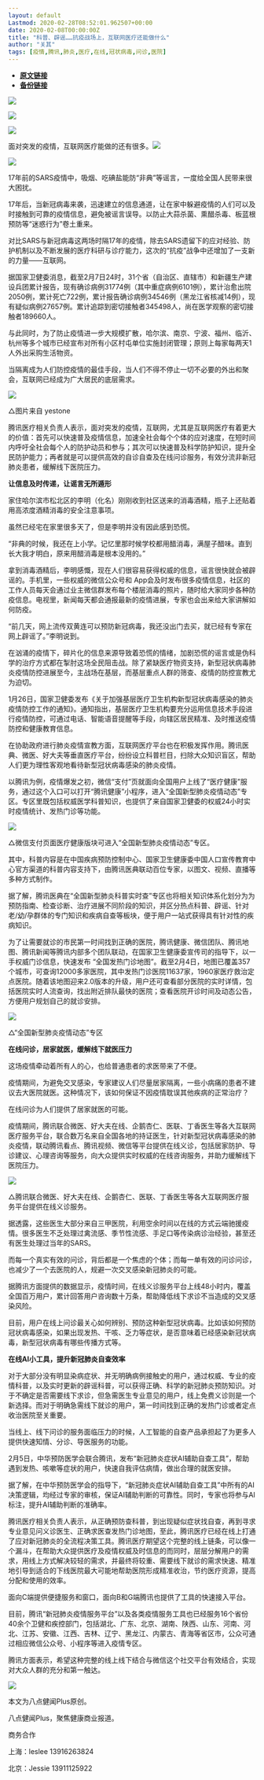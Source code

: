 ```yaml
---
layout: default
Lastmod: 2020-02-28T08:52:01.962507+00:00
date: 2020-02-08T00:00:00Z
title: "科普、辟谣……抗疫战场上，互联网医疗还能做什么"
author: "关其"
tags: [疫情,腾讯,肺炎,医疗,在线,冠状病毒,问诊,医院]
---
```


* [**原文链接**](http://mp.weixin.qq.com/s?__biz=MzUzNjk4NTcyOA==&mid=2247488297&idx=1&sn=831396e550a1244b569f5fb46b4f9551&chksm=faecbac6cd9b33d02752aa2788473627d451467a698909cf411fbd589d6c8f1bf01c47793cd5#rd)
* [**备份链接**](http://archive.is/0kGZn)


![](/images/post/0365095a85a6e7c544d96e397a350b7a.jpg)

![](/images/post/0ca852d6837de5ddedb61326183345e3.jpg)

![](/images/post/ea7ef8d0ea8f0e9a0db1a6b0ce863da8.jpg)

面对突发的疫情，互联网医疗能做的还有很多。![](/images/post/40051a3961c8697f84139edb21034698.jpg)

![](/images/post/7825fecbb4af52333f1986d48b2b925c.jpg)

17年前的SARS疫情中，吸烟、吃碘盐能防“非典”等谣言，一度给全国人民带来很大困扰。

17年后，当新冠病毒来袭，迅速建立的信息通道，让在家中躲避疫情的人们可以及时接触到可靠的疫情信息，避免被谣言误导。以防止大蒜杀菌、熏醋杀毒、板蓝根预防等“迷惑行为”卷土重来。

对比SARS与新冠病毒这两场时隔17年的疫情，除去SARS遗留下的应对经验、防护机制以及不断发展的医疗科研与诊疗能力，这次的“抗疫”战争中还增加了一支新的力量——互联网。

据国家卫健委消息，截至2月7日24时，31个省（自治区、直辖市）和新疆生产建设兵团累计报告，现有确诊病例31774例（其中重症病例6101例），累计治愈出院2050例，累计死亡722例，累计报告确诊病例34546例（黑龙江省核减14例），现有疑似病例27657例。累计追踪到密切接触者345498人，尚在医学观察的密切接触者189660人。

与此同时，为了防止疫情进一步大规模扩散，哈尔滨、南京、宁波、福州、临沂、杭州等多个城市已经宣布对所有小区村屯单位实施封闭管理；原则上每家每两天1人外出采购生活物资。

当隔离成为人们防控疫情的最佳手段，当人们不得不停止一切不必要的外出和聚会，互联网已经成为广大居民的底层需求。

![](/images/post/7547810cfa1dc0a445f4884a0e53d361.jpg)

△图片来自 yestone

腾讯医疗相关负责人表示，面对突发的疫情，互联网，尤其是互联网医疗有着更大的价值：首先可以快速普及疫情信息，加速全社会每个个体的应对速度，在短时间内呼吁全社会每个人的防护动员和参与；其次可以快速普及科学防护知识，提升全民防护能力；再者就是可以提供高效的自诊自查及在线问诊服务，有效分流非新冠肺炎患者，缓解线下医院压力。

****让信息及时传递，让谣言无所遁形****

家住哈尔滨市松北区的李明（化名）刚刚收到社区送来的消毒酒精，瓶子上还贴着用高浓度酒精消毒的安全注意事项。

虽然已经宅在家里很多天了，但是李明并没有因此感到恐慌。

“非典的时候，我还在上小学。记忆里那时候学校都用醋消毒，满屋子醋味。直到长大我才明白，原来用醋消毒是根本没用的。”

拿到消毒酒精后，李明感慨，现在人们很容易获得权威的信息，谣言很快就会被辟谣的。手机里，一些权威的微信公众号和 App会及时发布很多疫情信息，社区的工作人员每天会通过业主微信群发布每个楼层消毒的照片，随时给大家同步各种防疫信息。电视里，新闻每天都会通报最新的疫情进展，专家也会出来给大家讲解如何防疫。

“前几天，网上流传双黄连可以预防新冠病毒，我还没出门去买，就已经有专家在网上辟谣了。”李明说到。

在汹涌的疫情下，碎片化的信息来源导致着恐慌的情绪，加剧恐慌的谣言或是伪科学的治疗方式都在掣肘这场全民阻击战。除了紧缺医疗物资支持，新型冠状病毒肺炎疫情防控进展至今，主战场在基层，而基层重点人群的筛查、疫情的防控宣教尤为迫切。

1月26日，国家卫健委发布《关于加强基层医疗卫生机构新型冠状病毒感染的肺炎疫情防控工作的通知》。通知指出，基层医疗卫生机构要充分运用信息技术手段进行疫情防控，可通过电话、智能语音提醒等手段，向辖区居民精准、及时推送疫情防控和健康教育信息。

在协助政府进行肺炎疫情宣教方面，互联网医疗平台也在积极发挥作用。腾讯医典、微医、好大夫等垂直医疗平台，纷纷设立科普栏目，扫除大众知识盲区，帮助人们更为理性客观地看待新型冠状病毒感染的肺炎疫情。

以腾讯为例，疫情爆发之初，微信“支付”页就面向全国用户上线了“医疗健康”服务，通过这个入口可以打开“腾讯健康”小程序，进入“全国新型肺炎疫情动态”专区。专区里既包括权威医学科普知识，也提供了来自国家卫健委的权威24小时实时疫情统计、发热门诊等功能。

![](/images/post/d444f4dbe0fc39e7ceba67cc2e9a8eea.jpg)

△微信支付页面医疗健康版块可进入“全国新型肺炎疫情动态”专区。

其中，科普内容是在中国疾病预防控制中心、国家卫生健康委中国人口宣传教育中心官方渠道的科普内容支持下，由腾讯医典联动百位专家，以图文、视频、直播等多种方式制作。

据了解，腾讯医典在“全国新型肺炎科普实时查”专区也将相关知识体系化划分为为预防指南、检查诊断、治疗进展不同阶段的知识，并区分热点科普、辟谣、针对老/幼/孕群体的专门知识和疾病自查等板块，便于用户一站式获得具有针对性的疾病知识。

  

为了让需要就诊的市民第一时间找到正确的医院，腾讯健康、微信团队、腾讯地图、腾讯新闻等腾讯内部多个团队联动，在国家卫生健康委宣传司的指导下，以一手权威门诊信息，快速发布 “全国发热门诊地图”。截至2月4日，地图已覆盖357个城市，可查询12000多家医院，其中发热门诊医院11637家，1960家医疗救治定点医院。随着该地图迎来2.0版本的升级，用户还可查看部分医院的实时详情，包括医院实时人流查询，找出附近排队最快的医院；查看医院开诊时间及动态公告，方便用户规划自己的就诊安排。

![](/images/post/0292dd4481926ff100b0729ef9f7a2c9.jpg)

△“全国新型肺炎疫情动态”专区

****在线问诊，居家就医，缓解线下就医压力****

这场疫情牵动着所有人的心，也给普通患者的求医带来了不便。

疫情期间，为避免交叉感染，专家建议人们尽量居家隔离，一些小病痛的患者不建议去大医院就医。这种情况下，该如何保证不因疫情耽误其他疾病的正常治疗？

在线问诊为人们提供了居家就医的可能。

疫情期间，腾讯联合微医、好大夫在线、企鹅杏仁、医联、丁香医生等各大互联网医疗服务平台，联合数万名来自全国各地的持证医生，针对新型冠状病毒感染的肺炎疫情，联动腾讯看点、腾讯视频、微信等平台提供在线义诊，包括居家防护、导诊建议、心理咨询等服务，向大众提供实时权威的在线咨询服务，并助力缓解线下医院压力。

![](/images/post/d013909cf5bb42822d1b197dc5cb5cc7.jpg)

△腾讯联合微医、好大夫在线、企鹅杏仁、医联、丁香医生等各大互联网医疗服务平台提供在线义诊服务。  

据透露，这些医生大部分来自三甲医院，利用空余时间以在线的方式云端驰援疫情。很多医生不乏处理过禽流感、季节性流感、手足口等传染病诊治经验，甚至还有医生处理过当年的SARS。

而每一个真实有效的问诊，背后都是一个焦虑的个体；而每一单有效的问诊问诊，也减少了一个去医院的人，规避一次交叉感染新冠肺炎的可能。

据腾讯方面提供的数据显示，疫情时间，在线义诊服务平台上线48小时内，覆盖全国百万用户，累计回答用户咨询数十万条，帮助降低线下求诊不当造成的交叉感染风险。

目前，用户在线上问诊最关心如何辨别、预防这种新型冠状病毒。比如该如何预防冠状病毒感染，如果出现发热、干咳、乏力等症状，是否意味着已经感染新冠状病毒，新型冠状病毒有哪些传播方式等。

****在线AI小工具，提升新冠肺炎自查效率****

对于大部分没有明显染病症状、并无明确病例接触史的用户，通过权威、专业的疫情科普，以及实时更新的辟谣科普，可以获得正确、科学的新冠肺炎预防知识。对于不确定是否需要线下求诊，但急需医生专业意见的用户，线上免费义诊则是一个新选择。而对于明确急需线下就诊的用户，第一时间找到正确的发热门诊或者定点收治医院至关重要。

当线上、线下问诊的服务面临压力的时候，人工智能的自查产品承担起了为更多人提供快速知情、分诊、导医服务的功能。

2月5日，中华预防医学会联合腾讯，发布“新冠肺炎症状AI辅助自查工具”，帮助遇到发热、咳嗽等症状的用户，快速自我评估病情，做出合理的就医安排。

据了解，在中华预防医学会的指导下，“新冠肺炎症状AI辅助自查工具”中所有的AI决策逻辑，均经过专家的审核，保证AI辅助判断的可靠性。同时，专家也将参与AI标注，提升AI辅助判断的准确率。

腾讯医疗相关负责人表示，从正确预防查科普，到出现疑似症状找自查，再到寻求专业意见问义诊医生、正确求医查发热门诊地图，至此，腾讯医疗已经在线上打通了应对新冠肺炎的全流程决策工具。腾讯医疗期望这个完整的线上链条，可以像一个漏斗，在帮助大众提供医疗及疫情权威及时信息的而同时，层层分解用户的需求，用线上方式解决较轻的需求，并最终将较重、需要线下就诊的需求快速、精准地引导到适合的下线医院最大可能地帮助医院形成精准收治，节约医疗资源，提高分配和使用的效率。

面向C端提供便捷服务和窗口，面向B和G端腾讯也提供了工具的快速接入平台。

目前，腾讯“新冠肺炎疫情服务平台”以及各类疫情服务工具也已经服务16个省份40余个卫健和疾控部门，包括湖北、广东、北京、湖南、陕西、山东、河南、河北、江苏、安徽、江西、吉林、辽宁、黑龙江、内蒙古、青海等省区市，公众可通过相应微信公众号、小程序等进入疫情专区。

腾讯方面表示，希望这种完整的线上线下结合与微信这个社交平台有效结合，实现对大众人群的充分和第一触达。

![](/images/post/3201586952bcb179a31da7474f9c40c4.jpg)

本文为八点健闻Plus原创。

八点健闻Plus，聚焦健康商业报道。

  

商务合作  

上海：leslee 13916263824

北京：Jessie 13911125922

